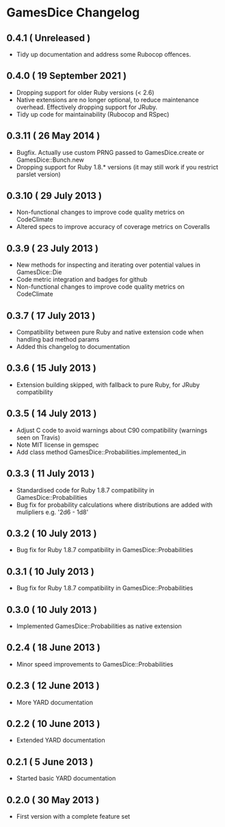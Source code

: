 # GamesDice Changelog

## 0.4.1 ( Unreleased )

 * Tidy up documentation and address some Rubocop offences.

## 0.4.0 ( 19 September 2021 )

 * Dropping support for older Ruby versions (< 2.6)
 * Native extensions are no longer optional, to reduce maintenance overhead. Effectively dropping support for JRuby.
 * Tidy up code for maintainability (Rubocop and RSpec)

## 0.3.11 ( 26 May 2014 )

 * Bugfix. Actually use custom PRNG passed to GamesDice.create or GamesDice::Bunch.new
 * Dropping support for Ruby 1.8.* versions (it may still work if you restrict parslet version)

## 0.3.10 ( 29 July 2013 )

 * Non-functional changes to improve code quality metrics on CodeClimate
 * Altered specs to improve accuracy of coverage metrics on Coveralls

## 0.3.9  ( 23 July 2013 )

 * New methods for inspecting and iterating over potential values in GamesDice::Die
 * Code metric integration and badges for github
 * Non-functional changes to improve code quality metrics on CodeClimate

## 0.3.7  ( 17 July 2013 )

 * Compatibility between pure Ruby and native extension code when handling bad method params
 * Added this changelog to documentation

## 0.3.6  ( 15 July 2013 )

 * Extension building skipped, with fallback to pure Ruby, for JRuby compatibility

## 0.3.5  ( 14 July 2013 )

 * Adjust C code to avoid warnings about C90 compatibility (warnings seen on Travis)
 * Note MIT license in gemspec
 * Add class method GamesDice::Probabilities.implemented_in

## 0.3.3  ( 11 July 2013 )

 * Standardised code for Ruby 1.8.7 compatibility in GamesDice::Probabilities
 * Bug fix for probability calculations where distributions are added with mulipliers e.g. '2d6 - 1d8'

## 0.3.2  ( 10 July 2013 )

 * Bug fix for Ruby 1.8.7 compatibility in GamesDice::Probabilities

## 0.3.1  ( 10 July 2013 )

 * Bug fix for Ruby 1.8.7 compatibility in GamesDice::Probabilities

## 0.3.0  ( 10 July 2013 )

 * Implemented GamesDice::Probabilities as native extension

## 0.2.4  ( 18 June 2013 )

 * Minor speed improvements to GamesDice::Probabilities

## 0.2.3  ( 12 June 2013 )

 * More YARD documentation

## 0.2.2  ( 10 June 2013 )

 * Extended YARD documentation

## 0.2.1  ( 5 June 2013 )

 * Started basic YARD documentation

## 0.2.0  ( 30 May 2013 )

 * First version with a complete feature set
